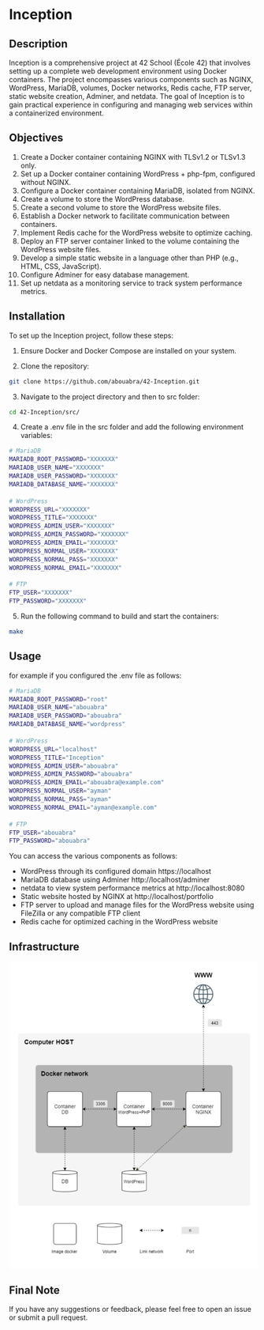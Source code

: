 # Inception

## Description

Inception is a comprehensive project at 42 School (École 42) that involves setting up a complete web development environment using Docker containers. The project encompasses various components such as NGINX, WordPress, MariaDB, volumes, Docker networks, Redis cache, FTP server, static website creation, Adminer, and netdata. The goal of Inception is to gain practical experience in configuring and managing web services within a containerized environment.

## Objectives

1. Create a Docker container containing NGINX with TLSv1.2 or TLSv1.3 only.
2. Set up a Docker container containing WordPress + php-fpm, configured without NGINX.
3. Configure a Docker container containing MariaDB, isolated from NGINX.
4. Create a volume to store the WordPress database.
5. Create a second volume to store the WordPress website files.
6. Establish a Docker network to facilitate communication between containers.
7. Implement Redis cache for the WordPress website to optimize caching.
8. Deploy an FTP server container linked to the volume containing the WordPress website files.
9. Develop a simple static website in a language other than PHP (e.g., HTML, CSS, JavaScript).
10. Configure Adminer for easy database management.
11. Set up netdata as a monitoring service to track system performance metrics.

## Installation

To set up the Inception project, follow these steps:

1. Ensure Docker and Docker Compose are installed on your system.

2. Clone the repository:
```bash
git clone https://github.com/abouabra/42-Inception.git
```

3. Navigate to the project directory and then to src folder:
```bash
cd 42-Inception/src/
```
4. Create a .env file in the src folder and add the following environment variables:
```bash
# MariaDB
MARIADB_ROOT_PASSWORD="XXXXXXX"
MARIADB_USER_NAME="XXXXXXX"
MARIADB_USER_PASSWORD="XXXXXXX"
MARIADB_DATABASE_NAME="XXXXXXX"

# WordPress
WORDPRESS_URL="XXXXXXX"
WORDPRESS_TITLE="XXXXXXX"
WORDPRESS_ADMIN_USER="XXXXXXX"
WORDPRESS_ADMIN_PASSWORD="XXXXXXX"
WORDPRESS_ADMIN_EMAIL="XXXXXXX"
WORDPRESS_NORMAL_USER="XXXXXXX"
WORDPRESS_NORMAL_PASS="XXXXXXX"
WORDPRESS_NORMAL_EMAIL="XXXXXXX"

# FTP
FTP_USER="XXXXXXX"
FTP_PASSWORD="XXXXXXX"
```
5. Run the following command to build and start the containers:
```bash
make
```
## Usage

for example if you configured the .env file as follows:
```bash
# MariaDB
MARIADB_ROOT_PASSWORD="root"
MARIADB_USER_NAME="abouabra"
MARIADB_USER_PASSWORD="abouabra"
MARIADB_DATABASE_NAME="wordpress"

# WordPress
WORDPRESS_URL="localhost"
WORDPRESS_TITLE="Inception"
WORDPRESS_ADMIN_USER="abouabra"
WORDPRESS_ADMIN_PASSWORD="abouabra"
WORDPRESS_ADMIN_EMAIL="abouabra@example.com"
WORDPRESS_NORMAL_USER="ayman"
WORDPRESS_NORMAL_PASS="ayman"
WORDPRESS_NORMAL_EMAIL="ayman@example.com"

# FTP
FTP_USER="abouabra"
FTP_PASSWORD="abouabra"
```
You can access the various components as follows:
- WordPress through its configured domain https://localhost
- MariaDB database using Adminer http://localhost/adminer
- netdata to view system performance metrics at http://localhost:8080
- Static website hosted by NGINX at http://localhost/portfolio
- FTP server to upload and manage files for the WordPress website using FileZilla or any compatible FTP client
- Redis cache for optimized caching in the WordPress website


## Infrastructure
![Inception Infrastructure](ScreenShots/inception.png)
## Final Note

If you have any suggestions or feedback, please feel free to open an issue or submit a pull request.
